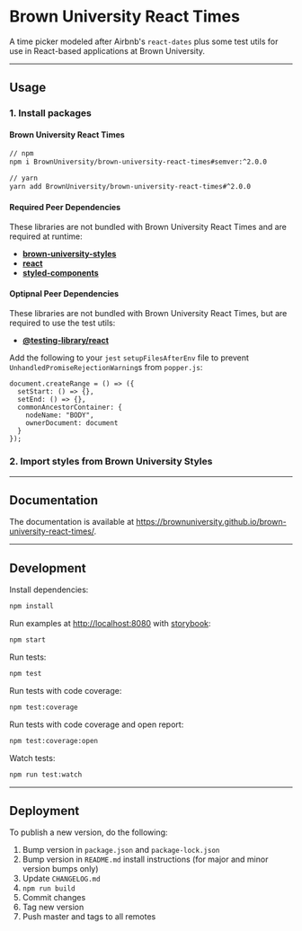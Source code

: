 # Brown University React Times

A time picker modeled after Airbnb's `react-dates` plus some test utils for use in React-based applications at Brown University.

---

## Usage

### 1. Install packages

#### Brown University React Times

```sh
// npm
npm i BrownUniversity/brown-university-react-times#semver:^2.0.0

// yarn
yarn add BrownUniversity/brown-university-react-times#^2.0.0
```

#### Required Peer Dependencies

These libraries are not bundled with Brown University React Times and are required at runtime:

- [**brown-university-styles**](https://github.com/BrownUniversity/brown-university-styles)
- [**react**](https://www.npmjs.com/package/react)
- [**styled-components**](https://www.npmjs.com/package/styled-components)

#### Optipnal Peer Dependencies

These libraries are not bundled with Brown University React Times, but are required to use the test utils:

- [**@testing-library/react**](https://www.npmjs.com/package/@testing-library/react)

Add the following to your `jest` `setupFilesAfterEnv` file to prevent `UnhandledPromiseRejectionWarning`s from `popper.js`:

```
document.createRange = () => ({
  setStart: () => {},
  setEnd: () => {},
  commonAncestorContainer: {
    nodeName: "BODY",
    ownerDocument: document
  }
});
```

### 2. Import styles from Brown University Styles

---

## Documentation

The documentation is available at https://brownuniversity.github.io/brown-university-react-times/.

---

## Development

Install dependencies:

```sh
npm install
```

Run examples at [http://localhost:8080](http://localhost:8080/) with [storybook](https://storybook.js.org/):

```sh
npm start
```

Run tests:

```sh
npm test
```

Run tests with code coverage:

```sh
npm test:coverage
```

Run tests with code coverage and open report:

```sh
npm test:coverage:open
```

Watch tests:

```sh
npm run test:watch
```

---

## Deployment

To publish a new version, do the following:

1. Bump version in `package.json` and `package-lock.json`
2. Bump version in `README.md` install instructions (for major and minor version bumps only)
3. Update `CHANGELOG.md`
4. `npm run build`
5. Commit changes
6. Tag new version
7. Push master and tags to all remotes
